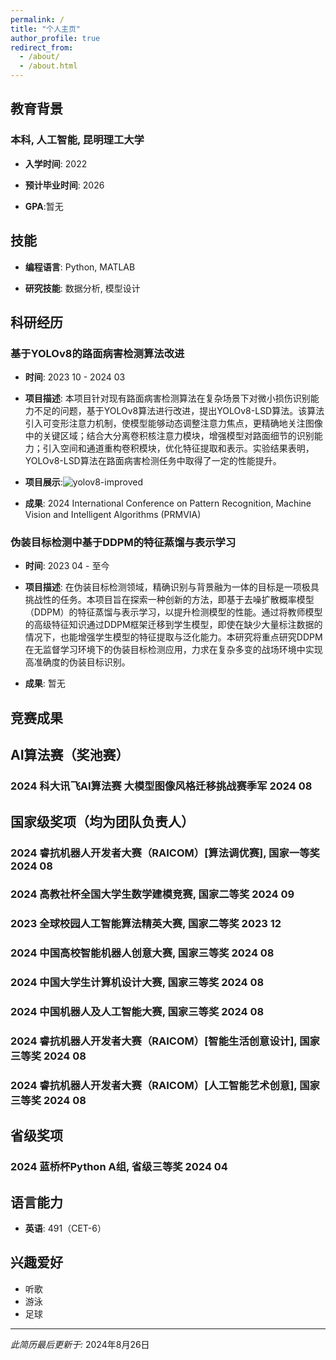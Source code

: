 ```yaml
---
permalink: /
title: "个人主页"
author_profile: true
redirect_from: 
  - /about/
  - /about.html
---
```


## 教育背景
### 本科, 人工智能, 昆明理工大学

- **入学时间**: 2022
  
- **预计毕业时间**: 2026
  
- **GPA**:暂无

## 技能

- **编程语言**: Python, MATLAB

- **研究技能**: 数据分析, 模型设计

## 科研经历

### 基于YOLOv8的路面病害检测算法改进

- **时间**: 2023 10 - 2024 03
  
- **项目描述**: 本项目针对现有路面病害检测算法在复杂场景下对微小损伤识别能力不足的问题，基于YOLOv8算法进行改进，提出YOLOv8-LSD算法。该算法引入可变形注意力机制，使模型能够动态调整注意力焦点，更精确地关注图像中的关键区域；结合大分离卷积核注意力模块，增强模型对路面细节的识别能力；引入空间和通道重构卷积模块，优化特征提取和表示。实验结果表明，YOLOv8-LSD算法在路面病害检测任务中取得了一定的性能提升。

- **项目展示**:![yolov8-improved](https://github.com/user-attachments/assets/adaebc47-2cef-4a04-94ef-bab4da2b9fef)

  
- **成果**: 2024 International Conference on Pattern Recognition, Machine Vision and Intelligent Algorithms (PRMVIA)

### 伪装目标检测中基于DDPM的特征蒸馏与表示学习

- **时间**: 2023 04 - 至今
  
- **项目描述**: 在伪装目标检测领域，精确识别与背景融为一体的目标是一项极具挑战性的任务。本项目旨在探索一种创新的方法，即基于去噪扩散概率模型（DDPM）的特征蒸馏与表示学习，以提升检测模型的性能。通过将教师模型的高级特征知识通过DDPM框架迁移到学生模型，即使在缺少大量标注数据的情况下，也能增强学生模型的特征提取与泛化能力。本研究将重点研究DDPM在无监督学习环境下的伪装目标检测应用，力求在复杂多变的战场环境中实现高准确度的伪装目标识别。
  
- **成果**: 暂无

## 竞赛成果

## AI算法赛（奖池赛）

### 2024 科大讯飞AI算法赛 大模型图像风格迁移挑战赛季军 2024 08

## 国家级奖项（均为团队负责人）

### 2024 睿抗机器人开发者大赛（RAICOM）[算法调优赛], 国家一等奖 2024 08

### 2024 高教社杯全国大学生数学建模竞赛, 国家二等奖 2024 09 

### 2023 全球校园人工智能算法精英大赛, 国家二等奖 2023 12

### 2024 中国高校智能机器人创意大赛, 国家三等奖 2024 08

### 2024 中国大学生计算机设计大赛, 国家三等奖 2024 08

### 2024 中国机器人及人工智能大赛, 国家三等奖 2024 08

### 2024 睿抗机器人开发者大赛（RAICOM）[智能生活创意设计], 国家三等奖 2024 08

### 2024 睿抗机器人开发者大赛（RAICOM）[人工智能艺术创意], 国家三等奖 2024 08

## 省级奖项

### 2024 蓝桥杯Python A组, 省级三等奖 2024 04

## 语言能力

- **英语**: 491（CET-6）

## 兴趣爱好

- 听歌
- 游泳
- 足球

---

*此简历最后更新于:* 2024年8月26日

